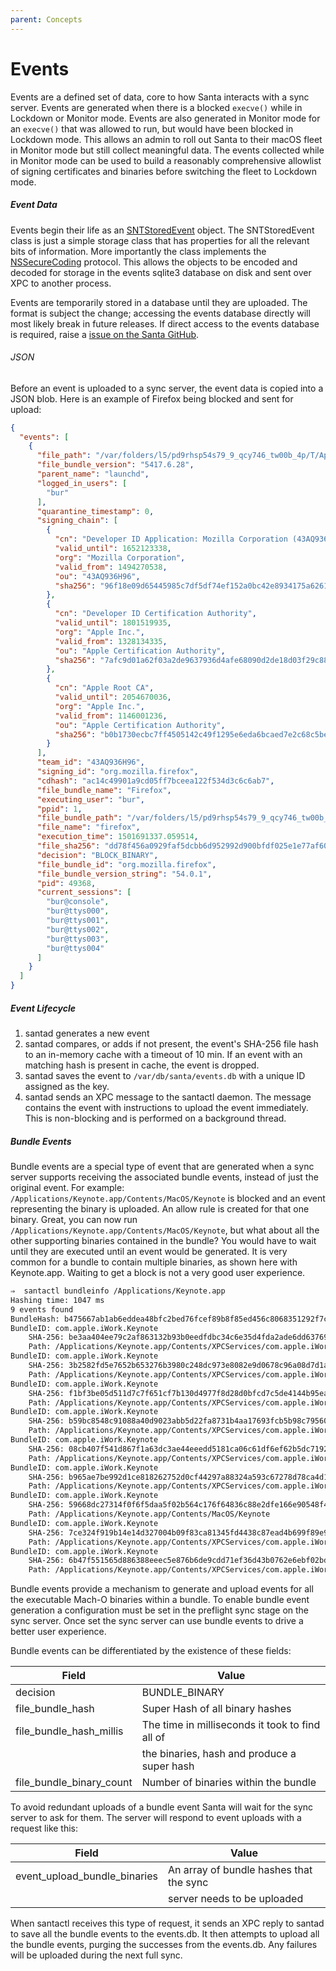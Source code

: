```yaml
---
parent: Concepts
---
```


# Events

Events are a defined set of data, core to how Santa interacts with a sync
server. Events are generated when there is a blocked `execve()` while in
Lockdown or Monitor mode. Events are also generated in Monitor mode for an
`execve()` that was allowed to run, but would have been blocked in Lockdown
mode. This allows an admin to roll out Santa to their macOS fleet in Monitor
mode but still collect meaningful data. The events collected while in Monitor
mode can be used to build a reasonably comprehensive allowlist of signing
certificates and binaries before switching the fleet to Lockdown mode.

##### Event Data

Events begin their life as an
[SNTStoredEvent](https://github.com/google/santa/blob/master/Source/common/SNTStoredEvent.h)
object. The SNTStoredEvent class is just a simple storage class that has
properties for all the relevant bits of information. More importantly the class
implements the
[NSSecureCoding](https://developer.apple.com/documentation/foundation/nssecurecoding?language=objc)
protocol. This allows the objects to be encoded and decoded for storage in the
events sqlite3 database on disk and sent over XPC to another process.

Events are temporarily stored in a database until they are uploaded. The format
is subject the change; accessing the events database directly will most likely
break in future releases. If direct access to the events database is required,
raise a [issue on the Santa GitHub](https://github.com/google/santa/issues).

###### JSON

Before an event is uploaded to a sync server, the event data is copied into a
JSON blob. Here is an example of Firefox being blocked and sent for upload:

```json
{
  "events": [
    {
      "file_path": "/var/folders/l5/pd9rhsp54s79_9_qcy746_tw00b_4p/T/AppTranslocation/254C1357-7461-457B-B734-A0FDAF0F26D9/d/Firefox.app/Contents/MacOS",
      "file_bundle_version": "5417.6.28",
      "parent_name": "launchd",
      "logged_in_users": [
        "bur"
      ],
      "quarantine_timestamp": 0,
      "signing_chain": [
        {
          "cn": "Developer ID Application: Mozilla Corporation (43AQ936H96)",
          "valid_until": 1652123338,
          "org": "Mozilla Corporation",
          "valid_from": 1494270538,
          "ou": "43AQ936H96",
          "sha256": "96f18e09d65445985c7df5df74ef152a0bc42e8934175a626180d9700c343e7b"
        },
        {
          "cn": "Developer ID Certification Authority",
          "valid_until": 1801519935,
          "org": "Apple Inc.",
          "valid_from": 1328134335,
          "ou": "Apple Certification Authority",
          "sha256": "7afc9d01a62f03a2de9637936d4afe68090d2de18d03f29c88cfb0b1ba63587f"
        },
        {
          "cn": "Apple Root CA",
          "valid_until": 2054670036,
          "org": "Apple Inc.",
          "valid_from": 1146001236,
          "ou": "Apple Certification Authority",
          "sha256": "b0b1730ecbc7ff4505142c49f1295e6eda6bcaed7e2c68c5be91b5a11001f024"
        }
      ],
      "team_id": "43AQ936H96",
      "signing_id": "org.mozilla.firefox",
      "cdhash": "ac14c49901a9cd05ff7bceea122f534d3c6c6ab7",
      "file_bundle_name": "Firefox",
      "executing_user": "bur",
      "ppid": 1,
      "file_bundle_path": "/var/folders/l5/pd9rhsp54s79_9_qcy746_tw00b_4p/T/AppTranslocation/254C1357-7461-457B-B734-A0FDAF0F26D9/d/Firefox.app",
      "file_name": "firefox",
      "execution_time": 1501691337.059514,
      "file_sha256": "dd78f456a0929faf5dcbb6d952992d900bfdf025e1e77af60f0b029f0b85bf09",
      "decision": "BLOCK_BINARY",
      "file_bundle_id": "org.mozilla.firefox",
      "file_bundle_version_string": "54.0.1",
      "pid": 49368,
      "current_sessions": [
        "bur@console",
        "bur@ttys000",
        "bur@ttys001",
        "bur@ttys002",
        "bur@ttys003",
        "bur@ttys004"
      ]
    }
  ]
}
```

##### Event Lifecycle

1.  santad generates a new event
2.  santad compares, or adds if not present, the event's SHA-256 file hash to an
    in-memory cache with a timeout of 10 min. If an event with an matching hash
    is present in cache, the event is dropped.
3.  santad saves the event to `/var/db/santa/events.db` with a unique ID
    assigned as the key.
4.  santad sends an XPC message to the santactl daemon. The message contains the
    event with instructions to upload the event immediately. This is
    non-blocking and is performed on a background thread.

##### Bundle Events

Bundle events are a special type of event that are generated when a sync server
supports receiving the associated bundle events, instead of just the original
event. For example: `/Applications/Keynote.app/Contents/MacOS/Keynote` is
blocked and an event representing the binary is uploaded. An allow rule is
created for that one binary. Great, you can now run
`/Applications/Keynote.app/Contents/MacOS/Keynote`, but what about all the other
supporting binaries contained in the bundle? You would have to wait until they
are executed until an event would be generated. It is very common for a bundle
to contain multiple binaries, as shown here with Keynote.app. Waiting to get a
block is not a very good user experience.

```sh
⇒  santactl bundleinfo /Applications/Keynote.app
Hashing time: 1047 ms
9 events found
BundleHash: b475667ab1ab6eddea48bfc2bed76fcef89b8f85ed456c8068351292f7cb4806
BundleID: com.apple.iWork.Keynote
    SHA-256: be3aa404ee79c2af863132b93b0eedfdbc34c6e35d4fda2ade6dd637692ead84
    Path: /Applications/Keynote.app/Contents/XPCServices/com.apple.iWork.MovieCompatibilityConverter.xpc/Contents/MacOS/com.apple.iWork.MovieCompatibilityConverter
BundleID: com.apple.iWork.Keynote
    SHA-256: 3b2582fd5e7652b653276b3980c248dc973e8082e9d0678c96a08d7d1a8366ba
    Path: /Applications/Keynote.app/Contents/XPCServices/com.apple.iWork.PICTConverter.xpc/Contents/MacOS/com.apple.iWork.PICTConverter
BundleID: com.apple.iWork.Keynote
    SHA-256: f1bf3be05d511d7c7f651cf7b130d4977f8d28d0bfcd7c5de4144b95eaab7ad7
    Path: /Applications/Keynote.app/Contents/XPCServices/com.apple.iWork.ExternalResourceAccessor.xpc/Contents/XPCServices/com.apple.iWork.TCMovieExtractor.xpc/Contents/MacOS/com.apple.iWork.TCMovieExtractor
BundleID: com.apple.iWork.Keynote
    SHA-256: b59bc8548c91088a40d9023abb5d22fa8731b4aa17693fcb5b98c795607d219a
    Path: /Applications/Keynote.app/Contents/XPCServices/com.apple.iWork.BitmapTracer.xpc/Contents/MacOS/com.apple.iWork.BitmapTracer
BundleID: com.apple.iWork.Keynote
    SHA-256: 08cb407f541d867f1a63dc3ae44eeedd5181ca06c61df6ef62b5dc7192951a4b
    Path: /Applications/Keynote.app/Contents/XPCServices/com.apple.iWork.TCUtilities32.xpc/Contents/MacOS/com.apple.iWork.TCUtilities32
BundleID: com.apple.iWork.Keynote
    SHA-256: b965ae7be992d1ce818262752d0cf44297a88324a593c67278d78ca4d16fcc39
    Path: /Applications/Keynote.app/Contents/XPCServices/com.apple.iWork.ExternalResourceAccessor.xpc/Contents/XPCServices/com.apple.iWork.TCMovieExtractor.xpc/Contents/XPCServices/com.apple.iWork.TCMovieExtractor.TCUtilities32.xpc/Contents/MacOS/com.apple.iWork.TCMovieExtractor.TCUtilities32
BundleID: com.apple.iWork.Keynote
    SHA-256: 59668dc27314f0f6f5daa5f02b564c176f64836c88e2dfe166e90548f47336f1
    Path: /Applications/Keynote.app/Contents/MacOS/Keynote
BundleID: com.apple.iWork.Keynote
    SHA-256: 7ce324f919b14e14d327004b09f83ca81345fd4438c87ead4b699f89e9485595
    Path: /Applications/Keynote.app/Contents/XPCServices/com.apple.iWork.ExternalResourceAccessor.xpc/Contents/XPCServices/com.apple.iWork.ExternalResourceValidator.xpc/Contents/MacOS/com.apple.iWork.ExternalResourceValidator
BundleID: com.apple.iWork.Keynote
    SHA-256: 6b47f551565d886388eeec5e876b6de9cdd71ef36d43b0762e6ebf02bdd8515d
    Path: /Applications/Keynote.app/Contents/XPCServices/com.apple.iWork.ExternalResourceAccessor.xpc/Contents/MacOS/com.apple.iWork.ExternalResourceAccessor
```

Bundle events provide a mechanism to generate and upload events for all the
executable Mach-O binaries within a bundle. To enable bundle event generation a
configuration must be set in the preflight sync stage on the sync server. Once
set the sync server can use bundle events to drive a better user experience.

Bundle events can be differentiated by the existence of these fields:

| Field                    | Value                                           |
| ------------------------ | ----------------------------------------------- |
| decision                 | BUNDLE_BINARY                                   |
| file_bundle_hash         | Super Hash of all binary hashes                 |
| file_bundle_hash_millis  | The time in milliseconds it took to find all of |
|                          | the binaries, hash and produce a super hash     |
| file_bundle_binary_count | Number of binaries within the bundle            |

To avoid redundant uploads of a bundle event Santa will wait for the sync server
to ask for them. The server will respond to event uploads with a request like
this:

| Field                        | Value                                   |
| ---------------------------- | --------------------------------------- |
| event_upload_bundle_binaries | An array of bundle hashes that the sync |
|                              | server needs to be uploaded             |

When santactl receives this type of request, it sends an XPC reply to santad to
save all the bundle events to the events.db. It then attempts to upload all the
bundle events, purging the successes from the events.db. Any failures will be
uploaded during the next full sync.
